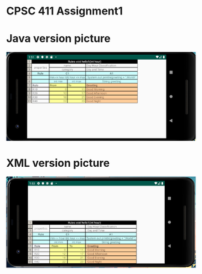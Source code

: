 # CPSC 411 Assignment1
 
<h1>Java version picture</h1>
<img alt="Java Version" src="https://github.com/Rukesoundslikeluke/CPSC-411-Assignment1/blob/master/javaVersion.PNG"></br>
<h1>XML  version picture</h1>
<img alt="XML  Version" src="https://github.com/Rukesoundslikeluke/CPSC-411-Assignment1/blob/master/xmlVersion.PNG"></br>
